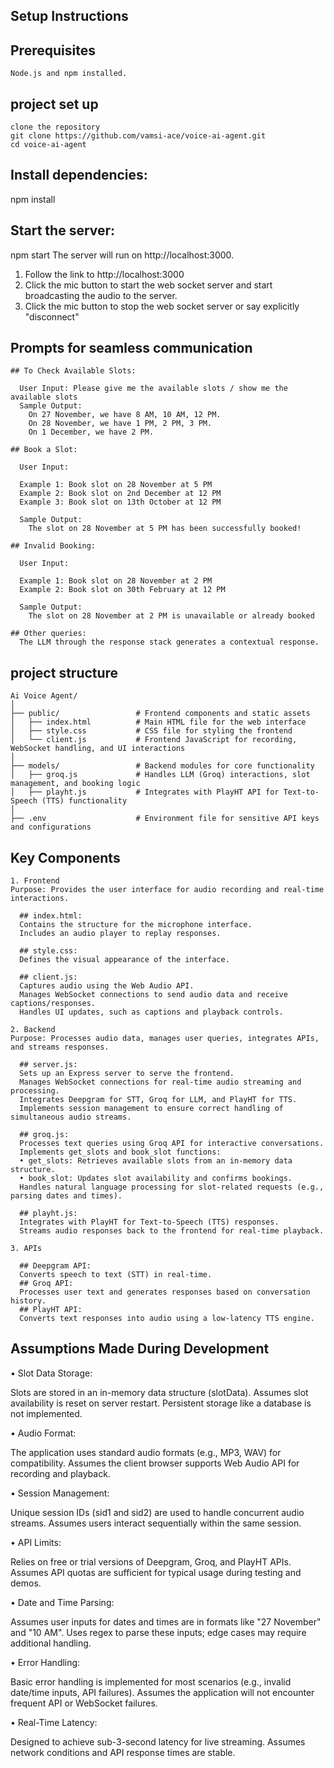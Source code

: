 ## Setup Instructions

## Prerequisites
    Node.js and npm installed.

## project set up
    clone the repository
    git clone https://github.com/vamsi-ace/voice-ai-agent.git
    cd voice-ai-agent
 

## Install dependencies:
  npm install 

## Start the server:
  npm start
  The server will run on http://localhost:3000.

1. Follow the link to http://localhost:3000 
2. Click the mic button to start the web socket server and start broadcasting the audio to the server.
3. Click the mic button to stop the web socket server or say explicitly "disconnect"

## Prompts for seamless communication
```
## To Check Available Slots:

  User Input: Please give me the available slots / show me the available slots
  Sample Output:
    On 27 November, we have 8 AM, 10 AM, 12 PM.
    On 28 November, we have 1 PM, 2 PM, 3 PM.
    On 1 December, we have 2 PM.

## Book a Slot:

  User Input: 
  
  Example 1: Book slot on 28 November at 5 PM 
  Example 2: Book slot on 2nd December at 12 PM
  Example 3: Book slot on 13th October at 12 PM

  Sample Output:
    The slot on 28 November at 5 PM has been successfully booked!
    
## Invalid Booking:

  User Input: 
  
  Example 1: Book slot on 28 November at 2 PM 
  Example 2: Book slot on 30th February at 12 PM
  
  Sample Output:  
    The slot on 28 November at 2 PM is unavailable or already booked

## Other queries:
  The LLM through the response stack generates a contextual response. 
```

## project structure
```
Ai Voice Agent/
│
├── public/                 # Frontend components and static assets
│   ├── index.html          # Main HTML file for the web interface
│   ├── style.css           # CSS file for styling the frontend
│   └── client.js           # Frontend JavaScript for recording, WebSocket handling, and UI interactions
│
├── models/                 # Backend modules for core functionality
│   ├── groq.js             # Handles LLM (Groq) interactions, slot management, and booking logic
│   ├── playht.js           # Integrates with PlayHT API for Text-to-Speech (TTS) functionality
│
├── .env                    # Environment file for sensitive API keys and configurations
```

## Key Components
```
1. Frontend
Purpose: Provides the user interface for audio recording and real-time interactions.

  ## index.html:
  Contains the structure for the microphone interface.
  Includes an audio player to replay responses.

  ## style.css:
  Defines the visual appearance of the interface.

  ## client.js:
  Captures audio using the Web Audio API.
  Manages WebSocket connections to send audio data and receive captions/responses.
  Handles UI updates, such as captions and playback controls.
```

```
2. Backend
Purpose: Processes audio data, manages user queries, integrates APIs, and streams responses.

  ## server.js:
  Sets up an Express server to serve the frontend.
  Manages WebSocket connections for real-time audio streaming and processing.
  Integrates Deepgram for STT, Groq for LLM, and PlayHT for TTS.
  Implements session management to ensure correct handling of simultaneous audio streams.

  ## groq.js:
  Processes text queries using Groq API for interactive conversations.
  Implements get_slots and book_slot functions:
  • get_slots: Retrieves available slots from an in-memory data structure.
  • book_slot: Updates slot availability and confirms bookings.
  Handles natural language processing for slot-related requests (e.g., parsing dates and times).

  ## playht.js:
  Integrates with PlayHT for Text-to-Speech (TTS) responses.
  Streams audio responses back to the frontend for real-time playback.
```

```
3. APIs

  ## Deepgram API:
  Converts speech to text (STT) in real-time.
  ## Groq API:
  Processes user text and generates responses based on conversation history.
  ## PlayHT API:
  Converts text responses into audio using a low-latency TTS engine.
```

## Assumptions Made During Development

  • Slot Data Storage:

  Slots are stored in an in-memory data structure (slotData).
  Assumes slot availability is reset on server restart. Persistent storage like a database is not implemented.
  
  • Audio Format:

  The application uses standard audio formats (e.g., MP3, WAV) for compatibility.
  Assumes the client browser supports Web Audio API for recording and playback.
  
  • Session Management:

  Unique session IDs (sid1 and sid2) are used to handle concurrent audio streams.
  Assumes users interact sequentially within the same session.
  
  • API Limits:

  Relies on free or trial versions of Deepgram, Groq, and PlayHT APIs.
  Assumes API quotas are sufficient for typical usage during testing and demos.
  
  • Date and Time Parsing:

  Assumes user inputs for dates and times are in formats like "27 November" and "10 AM".
  Uses regex to parse these inputs; edge cases may require additional handling.
  
  • Error Handling:

  Basic error handling is implemented for most scenarios (e.g., invalid date/time inputs, API failures).
  Assumes the application will not encounter frequent API or WebSocket failures.
  
  • Real-Time Latency:

  Designed to achieve sub-3-second latency for live streaming.
  Assumes network conditions and API response times are stable.



